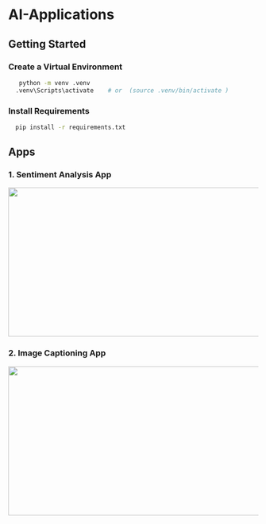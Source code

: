 # AI-Applications

## Getting Started

### Create a Virtual Environment

```sh
   python -m venv .venv
  .venv\Scripts\activate    # or  (source .venv/bin/activate )

```

### Install Requirements

```sh
  pip install -r requirements.txt
```

## Apps

### 1. Sentiment Analysis App
<img src="https://github.com/user-attachments/assets/592bff6e-dfc2-4a71-ae5b-31e29cf940b0" width="600px" height="300px" >

### 2. Image Captioning App
<img src="https://github.com/user-attachments/assets/25283aad-fa71-456e-827d-47b4c3d63eb5" width="600px" height="300px">


